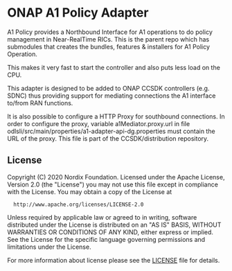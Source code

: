 # ONAP A1 Policy Adapter

A1 Policy provides a Northbound Interface for A1 operations to do policy management in Near-RealTime RICs.
This is the parent repo which has submodules that creates the bundles, features & installers for A1 Policy Operation. 

This makes it very fast to start the controller and also puts less load on the CPU.

This adapter is designed to be added to ONAP CCSDK controllers (e.g. SDNC) thus providing support for mediating connections the A1 interface to/from RAN functions.

It is also possible to configure a HTTP Proxy for southbound connections. In order to configure the proxy, variable a1Mediator.proxy.url in file odlsli/src/main/properties/a1-adapter-api-dg.properties must contain the URL of the proxy. This file is part of the CCSDK/distribution repository.  

## License

Copyright (C) 2020 Nordix Foundation.
Licensed under the Apache License, Version 2.0 (the "License")
you may not use this file except in compliance with the License.
You may obtain a copy of the License at

      http://www.apache.org/licenses/LICENSE-2.0

Unless required by applicable law or agreed to in writing, software
distributed under the License is distributed on an "AS IS" BASIS,
WITHOUT WARRANTIES OR CONDITIONS OF ANY KIND, either express or implied.
See the License for the specific language governing permissions and
limitations under the License.

For more information about license please see the [LICENSE](LICENSE.txt) file for details.
